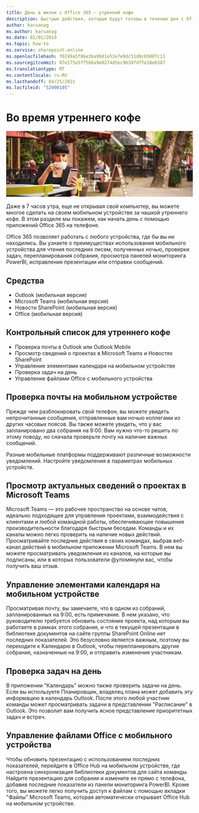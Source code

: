 ```yaml
---
title: День в жизни с Office 365 — утренний кофе
description: Быстрые действия, которые будут готовы в течение дня с Office 365
author: karuanag
ms.author: karuanag
ms.date: 02/01/2019
ms.topic: how-to
ms.service: sharepoint-online
ms.openlocfilehash: f0249a5f86e3ba99d1e53e7e9dc51d8cb5007c11
ms.sourcegitcommit: 97e175e5ff5b6a9e0274d5ec9b39fdf7e18eb387
ms.translationtype: MT
ms.contentlocale: ru-RU
ms.lasthandoff: 04/25/2021
ms.locfileid: "52000105"
---
```

# <a name="during-morning-coffee"></a>Во время утреннего кофе

![Изображение утреннего кофе](media/ditl_coffee.png)

Даже в 7 часов утра, еще не открывая свой компьютер, вы можете многое сделать на своем мобильном устройстве за чашкой утреннего кофе. В этом разделе мы покажем, как начать день с помощью приложений Office 365 на телефоне.

Office 365 позволяет работать с любого устройства, где бы вы ни находились. Вы узнаете о преимуществах использования мобильного устройства для чтения последних писем, полученных ночью, проверки задач, перепланирования собрания, просмотра панелей мониторинга PowerBI, исправления презентации или отправки сообщений. 

## <a name="tools"></a>Средства
- Outlook (мобильная версия)
- Microsoft Teams (мобильная версия)
- Новости SharePoint (мобильная версия)
- Office (мобильная версия)

## <a name="checklist-for-your-morning-coffee"></a>Контрольный список для утреннего кофе
- Проверка почты в Outlook или Outlook Mobile
- Просмотр сведений о проектах в Microsoft Teams и Новостях SharePoint
- Управление элементами календаря на мобильном устройстве
- Проверка задач на день
- Управление файлами Office с мобильного устройства 

## <a name="check-mail-from-your-mobile-device"></a>Проверка почты на мобильном устройстве
Прежде чем разблокировать свой телефон, вы можете увидеть непрочитанные сообщения, отправленные вам ночью коллегами из других часовых поясов. Вы также можете увидеть, что у вас запланировано два собрания на 9:00. Вам нужно что-то решить по этому поводу, но сначала проверьте почту на наличие важных сообщений.

Разные мобильные платформы поддерживают различные возможности уведомлений. Настройте уведомления в параметрах мобильных устройств. 

## <a name="get-up-to-date-on-projects-in-microsoft-teams"></a>Просмотр актуальных сведений о проектах в Microsoft Teams
Microsoft Teams — это рабочее пространство на основе чатов, идеально подходящее для управления проектами, взаимодействия с клиентами и любой командной работы, обеспечивающее повышение производительности благодаря быстрым беседам. Команды и их каналы можно легко проверить на наличие новых действий. Просматривайте последние действия в своих командах, выбрав веб-канал действий в мобильном приложении Microsoft Teams. В нем вы можете просматривать уведомления из каналов, на которые вы подписаны, или в которых пользователи @упомянули вас, чтобы получить ваш отзыв.  

## <a name="manage-calendar-items-on-your-mobile-device"></a>Управление элементами календаря на мобильном устройстве
Просматривая почту, вы замечаете, что в одном из собраний, запланированных на 9:00, есть примечание. В нем указано, что руководителю требуется обновить состояние проекта, над которым вы работаете в рамках этого собрания, и что в текущей презентации в библиотеке документов на сайте группы SharePoint Online нет последних показателей. Это безусловно является важным, поэтому вы переходите к Календарю в Outlook, чтобы перепланировать другие собрания, назначенные на 9:00, и отправить изменения участникам.

## <a name="check-tasks-for-the-day"></a>Проверка задач на день
В приложении "Календарь" можно также проверить задачи на день. Если вы используете Планировщик, владелец плана может добавить эту информацию в календарь Outlook. После этого любой участник команды может просматривать задачи в представлении "Расписание" в Outlook. Это позволит вам получить ясное представление приоритетных задач и встреч.  

## <a name="manage-office-files-from-your-mobile-device"></a>Управление файлами Office с мобильного устройства
Чтобы обновить презентацию с использованием последних показателей, перейдите в Office Hub на мобильном устройстве, где настроена синхронизация библиотеки документов для сайта команды. Найдите презентацию для собрания и измените ее прямо с телефона, добавив последние показатели из панели мониторинга PowerBI. Кроме того, вы можете легко получить доступ к файлам с помощью вкладки "Файлы" Microsoft Teams, которая автоматически открывает Office Hub на мобильном устройстве. 